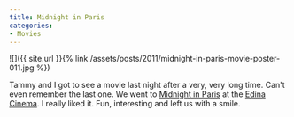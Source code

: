 ```yaml
---
title: Midnight in Paris
categories:
- Movies
---
```


![]({{ site.url }}{% link /assets/posts/2011/midnight-in-paris-movie-poster-011.jpg %})
  



Tammy and I got to see a movie last night after a very, very long time. Can't even remember the last one. We went to [Midnight in Paris](http://www.imdb.com/title/tt1605783/) at the [Edina Cinema](http://www.landmarktheatres.com/market/Minneapolis/EdinaCinema.htm). I really liked it. Fun, interesting and left us with a smile.
